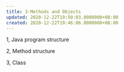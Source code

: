 ```yaml
---
title: 3-Methods and Objects
updated: 2020-12-22T19:50:03.0000000+08:00
created: 2020-12-22T19:46:06.0000000+08:00
---
```


1, Java program structure

2, Method structure

3, Class

